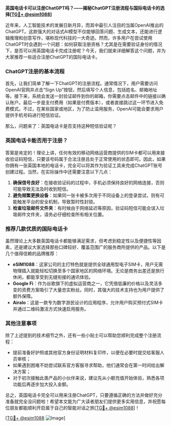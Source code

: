 **英国电话卡可以注册ChatGPT吗？——揭秘ChatGPT注册流程与国际电话卡的选择[[TG💪+ @esim1088](https://t.me/s/esim1088)]**

近年来，人工智能技术的发展日新月异，而其中最引人注目的当属OpenAI推出的ChatGPT。这款强大的对话式AI模型不仅能够回答问题、生成文本，还能进行逻辑推理和创意写作，堪称现代科技的一大奇迹。然而，许多用户在尝试使用ChatGPT时会遇到一个问题：如何获取注册资格？尤其是在需要验证身份的情况下，是否可以用英国电话卡完成注册呢？今天，我们就来详细解答这个问题，并为大家推荐一些适合注册ChatGPT的国际电话卡。

### ChatGPT注册的基本流程

首先，让我们简单了解一下ChatGPT的注册流程。通常情况下，用户需要访问OpenAI官网并点击“Sign Up”按钮，然后填写个人信息，包括姓名、邮箱地址等。接下来，系统会发送一封验证邮件到你的邮箱，你需要点击邮件中的链接以确认账户。最后一步是支付费用（如果是付费版本），或者直接跳过这一环节进入免费模式。不过，在某些国家或地区，为了防止滥用服务，OpenAI可能会要求用户提供手机号码进行短信验证。

那么，问题来了：英国电话卡是否支持这种短信验证呢？

### 英国电话卡能否用于注册？

答案是肯定的！理论上讲，任何有效的移动网络运营商提供的SIM卡都可以用来接收验证码短信，只要该号码属于合法注册且处于正常使用的状态即可。因此，如果你拥有一张英国本地的电话卡，完全可以将其作为验证工具来完成ChatGPT账号创建过程。当然，在实际操作中还需要注意以下几点：

1. **确保信号良好**：在接收验证码的过程中，手机必须保持良好的网络连接，否则可能导致无法及时收到短信。
2. **避免频繁更换设备**：如果同一张卡被多次用于不同设备上的登录尝试，则有可能触发平台的安全机制，导致暂时性封锁。
3. **检查垃圾邮件文件夹**：有时候由于网络延迟等原因，验证码短信可能会误入垃圾邮件文件夹，请务必仔细检查所有相关位置。

### 推荐几款优质的国际电话卡

虽然理论上大多数英国电话卡都能够满足需求，但考虑到稳定性以及便捷性等因素，还是建议大家选择那些口碑较好、覆盖范围广的服务商所提供的产品。以下是几个值得信赖的品牌推荐：

- **eSIM1088**：这家公司的主打特色就是提供全球通用型电子SIM卡，用户无需物理插入就能轻松切换至多个国家地区的网络环境。无论是商务出差还是旅行休闲，都能享受到无缝衔接的通讯体验。
- **Google Fi**：作为谷歌旗下的虚拟运营商之一，它凭借低廉的价格以及灵活多变的资费方案吸引了大量忠实粉丝。同时，其强大的技术支持也为用户提供了额外保障。
- **Airalo**：这是一款专为数字游民设计的应用程序，允许用户购买预付式SIM卡并通过二维码激活方式快速启用服务。

### 其他注意事项

除了上述提到的技术细节之外，还有一些小贴士可以帮助您顺利完成整个注册流程：

- 提前准备好护照或其他官方身份证明材料复印件，以便在必要时提交给客服人员审核；
- 如果遇到困难不妨尝试联系官方客服寻求帮助，他们通常会在第一时间给出解决方案；
- 对于初次接触此类产品的小伙伴来说，建议先从小额充值开始体验，熟悉各项功能后再逐步加大投入金额。

总之，英国电话卡完全可以用来注册ChatGPT，只要遵循正确的方法并做好充分准备就完全没问题啦！希望本文能为广大读者朋友们提供更多实用信息，并祝愿每位朋友都能顺利开启属于自己的智能对话之旅[[TG💪+ @esim1088](https://t.me/s/esim1088)]！

[[TG💪+ @esim1088](https://t.me/s/esim1088) ![Image](https://i.postimg.cc/4NQfJmqS/Snipaste-2025-05-13-00-14-12.png)]